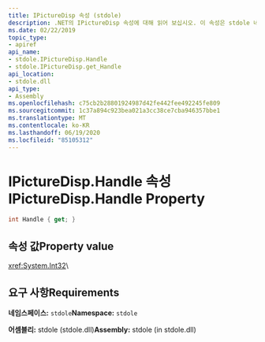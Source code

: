 ```yaml
---
title: IPictureDisp 속성 (stdole)
description: .NET의 IPictureDisp 속성에 대해 읽어 보십시오. 이 속성은 stdole 네임 스페이스 및 stdole 어셈블리 (stdole.dll 라이브러리)에 있습니다.
ms.date: 02/22/2019
topic_type:
- apiref
api_name:
- stdole.IPictureDisp.Handle
- stdole.IPictureDisp.get_Handle
api_location:
- stdole.dll
api_type:
- Assembly
ms.openlocfilehash: c75cb2b28801924987d42fe442fee492245fe809
ms.sourcegitcommit: 1c37a894c923bea021a3cc38ce7cba946357bbe1
ms.translationtype: MT
ms.contentlocale: ko-KR
ms.lasthandoff: 06/19/2020
ms.locfileid: "85105312"
---
```

# <a name="ipicturedisphandle-property"></a><span data-ttu-id="a3c3d-104">IPictureDisp.Handle 속성</span><span class="sxs-lookup"><span data-stu-id="a3c3d-104">IPictureDisp.Handle Property</span></span>

```csharp
int Handle { get; }
```

## <a name="property-value"></a><span data-ttu-id="a3c3d-105">속성 값</span><span class="sxs-lookup"><span data-stu-id="a3c3d-105">Property value</span></span>

<xref:System.Int32>\

## <a name="requirements"></a><span data-ttu-id="a3c3d-106">요구 사항</span><span class="sxs-lookup"><span data-stu-id="a3c3d-106">Requirements</span></span>

<span data-ttu-id="a3c3d-107">**네임스페이스:** `stdole`</span><span class="sxs-lookup"><span data-stu-id="a3c3d-107">**Namespace:** `stdole`</span></span>

<span data-ttu-id="a3c3d-108">**어셈블리:** stdole (stdole.dll)</span><span class="sxs-lookup"><span data-stu-id="a3c3d-108">**Assembly:** stdole (in stdole.dll)</span></span>
